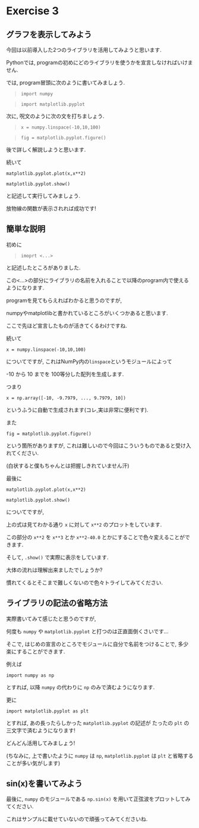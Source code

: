 # Exercise 3

## グラフを表示してみよう
今回は以前導入した2つのライブラリを活用してみようと思います.

Pythonでは, programの初めにどのライブラリを使うかを宣言しなければいけません.

では, program冒頭に次のように書いてみましょう.

> `import numpy`

> `import matplotlib.pyplot`

次に, 呪文のように次の文を打ちましょう.

> `x = numpy.linspace(-10,10,100)`

> `fig = matplotlib.pyplot.figure()`

後で詳しく解説しようと思います.

続いて

`matplotlib.pyplot.plot(x,x**2)`

`matplotlib.pyplot.show()`

と記述して実行してみましょう.

放物線の関数が表示されれば成功です!

## 簡単な説明

初めに

> `imoprt <...>`

と記述したところがありました.

この<...>の部分にライブラリの名前を入れることで以降のprogram内で使えるようになります.

programを見てもらえればわかると思うのですが, 

numpyやmatplotlibと書かれているところがいくつかあると思います.

ここで先ほど宣言したものが活きてくるわけですね.

 

続いて

`x = numpy.linspace(-10,10,100)`

についてですが, これはNumPy内の`linspace`というモジュールによって

-10 から 10 までを 100等分した配列を生成します.

つまり

`x = np.array([-10, -9.7979, ..., 9.7979, 10])`

というふうに自動で生成されます(コレ,実は非常に便利です).

また

`fig = matplotlib.pyplot.figure()`

という箇所がありますが, これは難しいので今回はこういうものであると受け入れてください.

(白状すると僕もちゃんとは把握しきれていません汗)

最後に

`matplotlib.pyplot.plot(x,x**2)`

`matplotlib.pyplot.show()`

についてですが,

上の式は見てわかる通り `x` に対して `x**2` のプロットをしています.

この部分の `x**2` を `x**3` とか `x**2-40.0` とかにすることで色々変えることができます.

そして, `.show()` で実際に表示をしています.

大体の流れは理解出来ましたでしょうか?

慣れてくるとそこまで難しくないので色々トライしてみてください.

## ライブラリの記法の省略方法

実際書いてみて感じたと思うのですが,

何度も `numpy` や `matplotlib.pyplot` と打つのは正直面倒くさいです...

そこで, はじめの宣言のところでモジュールに自分で名前をつけることで, 多少楽にすることができます.

例えば

`import numpy as np`

とすれば, 以降 `numpy` の代わりに `np` のみで済むようになります.

更に

`import matplotlib.pyplot as plt`

とすれば, あの長ったらしかった `matplotlib.pyplot` の記述が たったの `plt` の三文字で済むようになります!

どんどん活用してみましょう!

(ちなみに, 上で書いたように `numpy` は `np`, `matplotlib.pyplot` は `plt` と省略することが多い気がします)

## sin(x)を書いてみよう

最後に, `numpy` のモジュールである `np.sin(x)` を用いて正弦波をプロットしてみてください.

これはサンプルに載せていないので頑張ってみてくださいね.
